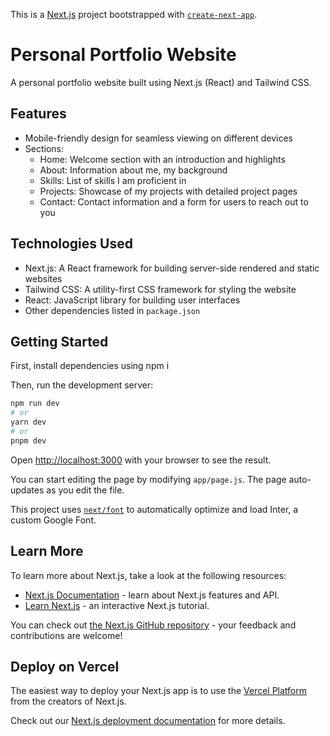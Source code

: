 This is a [Next.js](https://nextjs.org/) project bootstrapped with [`create-next-app`](https://github.com/vercel/next.js/tree/canary/packages/create-next-app).
# Personal Portfolio Website

A personal portfolio website built using Next.js (React) and Tailwind CSS.

## Features

- Mobile-friendly design for seamless viewing on different devices
- Sections:
  - Home: Welcome section with an introduction and highlights
  - About: Information about me, my background
  - Skills: List of skills I am proficient in
  - Projects: Showcase of my projects with detailed project pages
  - Contact: Contact information and a form for users to reach out to you

## Technologies Used

- Next.js: A React framework for building server-side rendered and static websites
- Tailwind CSS: A utility-first CSS framework for styling the website
- React: JavaScript library for building user interfaces
- Other dependencies listed in `package.json`
## Getting Started

First, install dependencies using npm i

Then, run the development server:

```bash
npm run dev
# or
yarn dev
# or
pnpm dev
```

Open [http://localhost:3000](http://localhost:3000) with your browser to see the result.

You can start editing the page by modifying `app/page.js`. The page auto-updates as you edit the file.

This project uses [`next/font`](https://nextjs.org/docs/basic-features/font-optimization) to automatically optimize and load Inter, a custom Google Font.

## Learn More

To learn more about Next.js, take a look at the following resources:

- [Next.js Documentation](https://nextjs.org/docs) - learn about Next.js features and API.
- [Learn Next.js](https://nextjs.org/learn) - an interactive Next.js tutorial.

You can check out [the Next.js GitHub repository](https://github.com/vercel/next.js/) - your feedback and contributions are welcome!

## Deploy on Vercel

The easiest way to deploy your Next.js app is to use the [Vercel Platform](https://vercel.com/new?utm_medium=default-template&filter=next.js&utm_source=create-next-app&utm_campaign=create-next-app-readme) from the creators of Next.js.

Check out our [Next.js deployment documentation](https://nextjs.org/docs/deployment) for more details.
